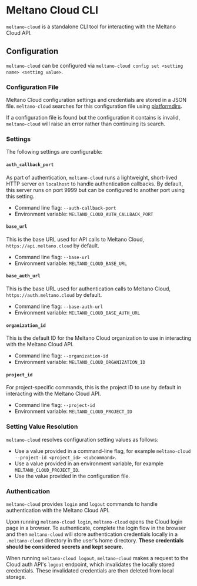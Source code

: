 # Meltano Cloud CLI

`meltano-cloud` is a standalone CLI tool for interacting with the Meltano Cloud API.

## Configuration

`meltano-cloud` can be configured via
`meltano-cloud config set <setting name> <setting value>`.

### Configuration File

Meltano Cloud configuration settings and credentials are stored in a JSON file. `meltano-cloud` searches for this configuration file using [platformdirs](https://github.com/platformdirs/platformdirs).

If a configuration file is found but the configuration it contains is invalid, `meltano-cloud` will raise an error rather than continuing its search.

### Settings

The following settings are configurable:

#### `auth_callback_port`

As part of authentication, `meltano-cloud` runs a lightweight, short-lived HTTP server on `localhost` to handle authentication callbacks. By default, this server runs on port 9999 but can be configured to another port using this setting.

- Command line flag: `--auth-callback-port`
- Environment variable: `MELTANO_CLOUD_AUTH_CALLBACK_PORT`

#### `base_url`

This is the base URL used for API calls to Meltano Cloud, `https://api.meltano.cloud` by default.

- Command line flag: `--base-url`
- Environment variable: `MELTANO_CLOUD_BASE_URL`

#### `base_auth_url`

This is the base URL used for authentication calls to Meltano Cloud, `https://auth.meltano.cloud` by default.

- Command line flag: `--base-auth-url`
- Environment variable: `MELTANO_CLOUD_BASE_AUTH_URL`

#### `organization_id`

This is the default ID for the Meltano Cloud organization to use in interacting with the Meltano Cloud API.

- Command line flag: `--organization-id`
- Environment variable: `MELTANO_CLOUD_ORGANIZATION_ID`

#### `project_id`

For project-specific commands, this is the project ID to use by default in interacting with the Meltano Cloud API.

- Command line flag: `--project-id`
- Environment variable: `MELTANO_CLOUD_PROJECT_ID`

### Setting Value Resolution

`meltano-cloud` resolves configuration setting values as follows:

- Use a value provided in a command-line flag, for example
  `meltano-cloud --project-id <project_id> <subcommand>`.
- Use a value provided in an environment variable, for example `MELTANO_CLOUD_PROJECT_ID`.
- Use the value provided in the configuration file.

### Authentication

`meltano-cloud` provides `login` and `logout` commands to handle authentication with the Meltano Cloud API.

Upon running `meltano-cloud login`, `meltano-cloud` opens the Cloud login page in a browser. To authenticate, complete the login flow in the browser and then `meltano-cloud` will store authentication credentials locally in a `.meltano-cloud` directory in the user's home directory. **These credentials should be considered secrets and kept secure.**

When running `meltano-cloud logout`, `meltano-cloud` makes a request to the Cloud auth API's `logout` endpoint, which invalidates the locally stored credentials. These invalidated credentials are then deleted from local storage.
